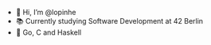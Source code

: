 - 👋 Hi, I’m @lopinhe
- 📚 Currently studying Software Development at 42 Berlin
- 🌱 Go, C and Haskell


<!---
lopinhe/lopinhe is a ✨ special ✨ repository because its `README.md` (this file) appears on your GitHub profile.
You can click the Preview link to take a look at your changes.
--->
